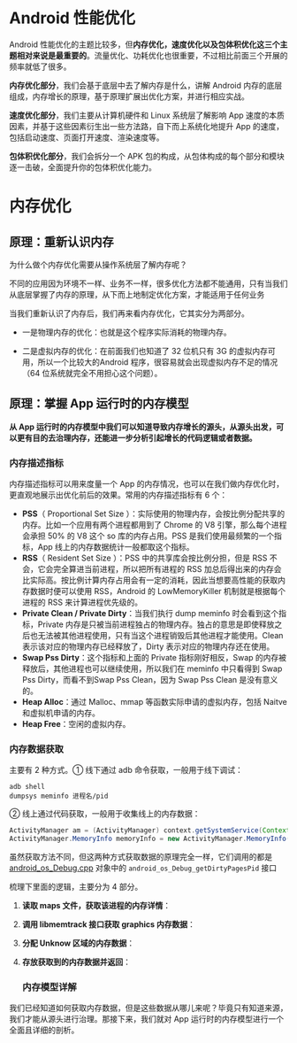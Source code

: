 ﻿# Android 性能优化

Android 性能优化的主题比较多，但**内存优化，速度优化以及包体积优化这三个主题相对来说是最重要的**。流量优化、功耗优化也很重要，不过相比前面三个开展的频率就低了很多。  

**内存优化部分**，我们会基于底层中去了解内存是什么，讲解 Android 内存的底层组成，内存增长的原理，基于原理扩展出优化方案，并进行相应实战。

**速度优化部分**，我们主要从计算机硬件和 Linux 系统层了解影响 App 速度的本质因素，并基于这些因素衍生出一些方法路，自下而上系统化地提升 App 的速度，包括启动速度、页面打开速度、渲染速度等。

**包体积优化部分**，我们会拆分一个 APK 包的构成，从包体构成的每个部分和模块逐一击破，全面提升你的包体积优化能力。

# 内存优化

## 原理：重新认识内存

为什么做个内存优化需要从操作系统层了解内存呢？

不同的应用因为环境不一样、业务不一样，很多优化方法都不能通用，只有当我们从底层掌握了内存的原理，从下而上地制定优化方案，才能适用于任何业务

当我们重新认识了内存后，我们再来看内存优化，它其实分为两部分。

- 一是物理内存的优化：也就是这个程序实际消耗的物理内存。

- 二是虚拟内存的优化：在前面我们也知道了 32 位机只有 3G 的虚拟内存可用，所以一个比较大的Android 程序，很容易就会出现虚拟内存不足的情况（64 位系统就完全不用担心这个问题）。

## 原理：掌握 App 运行时的内存模型

**从 App 运行时的内存模型中我们可以知道导致内存增长的源头，从源头出发，可以更有目的去治理内存，还能进一步分析引起增长的代码逻辑或者数据。**

### 内存描述指标

内存描述指标可以用来度量一个 App 的内存情况，也可以在我们做内存优化时，更直观地展示出优化前后的效果。常用的内存描述指标有 6 个：

- **PSS**（ Proportional Set Size ）：实际使用的物理内存，会按比例分配共享的内存。比如一个应用有两个进程都用到了 Chrome 的 V8 引擎，那么每个进程会承担 50% 的 V8 这个 so 库的内存占用。PSS 是我们使用最频繁的一个指标，App 线上的内存数据统计一般都取这个指标。
- **RSS**（ Resident Set Size ）：PSS 中的共享库会按比例分担，但是 RSS 不会，它会完全算进当前进程，所以把所有进程的 RSS 加总后得出来的内存会比实际高。按比例计算内存占用会有一定的消耗，因此当想要高性能的获取内存数据时便可以使用 RSS，Android 的 LowMemoryKiller 机制就是根据每个进程的 RSS 来计算进程优先级的。
- **Private Clean / Private Dirty**：当我们执行 dump meminfo 时会看到这个指标，Private 内存是只被当前进程独占的物理内存。独占的意思是即使释放之后也无法被其他进程使用，只有当这个进程销毁后其他进程才能使用。Clean 表示该对应的物理内存已经释放了，Dirty 表示对应的物理内存还在使用。
- **Swap Pss Dirty**：这个指标和上面的 Private 指标刚好相反，Swap 的内存被释放后，其他进程也可以继续使用，所以我们在 meminfo 中只看得到 Swap Pss Dirty，而看不到Swap Pss Clean，因为 Swap Pss Clean 是没有意义的。
- **Heap Alloc**：通过 Malloc、mmap 等函数实际申请的虚拟内存，包括 Naitve 和虚拟机申请的内存。
- **Heap Free**：空闲的虚拟内存。

### 内存数据获取

主要有 2 种方式。① 线下通过 adb 命令获取，一般用于线下调试：

```shell
adb shell
dumpsys meminfo 进程名/pid
```

② 线上通过代码获取，一般用于收集线上的内存数据：	

```java
ActivityManager am = (ActivityManager) context.getSystemService(Context.ACTIVITY_SERVICE);
ActivityManager.MemoryInfo memoryInfo = new ActivityManager.MemoryInfo();
```

虽然获取方法不同，但这两种方式获取数据的原理完全一样，它们调用的都是 [android_os_Debug.cpp](https://link.juejin.cn/?target=https%3A%2F%2Fcs.android.com%2Fandroid%2Fplatform%2Fsuperproject%2F%2B%2Fmaster%3Aframeworks%2Fbase%2Fcore%2Fjni%2Fandroid_os_Debug.cpp) 对象中的 `android_os_Debug_getDirtyPagesPid` 接口

梳理下里面的逻辑，主要分为 4 部分。

1. **读取 maps 文件，获取该进程的内存详情**：
2. **调用 libmemtrack 接口获取 graphics 内存数据**：
3. **分配 Unknow 区域的内存数据**：
4. **存放获取到的内存数据并返回**：

	### 内存模型详解

我们已经知道如何获取内存数据，但是这些数据从哪儿来呢？毕竟只有知道来源，我们才能从源头进行治理。那接下来，我们就对 App 运行时的内存模型进行一个全面且详细的剖析。